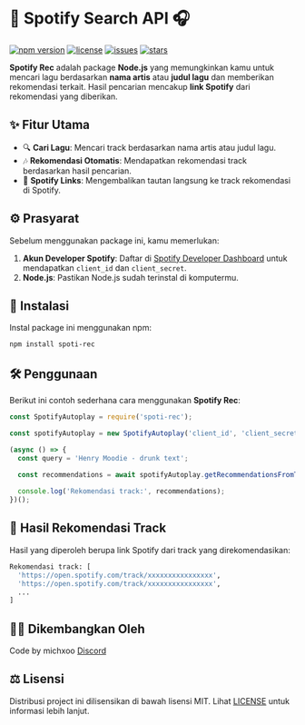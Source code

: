 # 🎵 Spotify Search API 🎧

[![npm version](https://img.shields.io/npm/v/spoti-rec)](https://www.npmjs.com/package/spoti-rec)
[![license](https://img.shields.io/npm/l/spoti-rec)](https://github.com/michxoo/spoti-rec/blob/main/LICENSE)
[![issues](https://img.shields.io/github/issues/michxoo/spoti-rec)](https://github.com/michxoo/rec/issues)
[![stars](https://img.shields.io/github/stars/michxoo/spoti-rec)](https://github.com/michxoo/spoti-rec/stargazers)


**Spotify Rec** adalah package **Node.js** yang memungkinkan kamu untuk mencari lagu berdasarkan **nama artis** atau **judul lagu** dan memberikan rekomendasi terkait. Hasil pencarian mencakup **link Spotify** dari rekomendasi yang diberikan.

## ✨ Fitur Utama

- 🔍 **Cari Lagu**: Mencari track berdasarkan nama artis atau judul lagu.
- 🎶 **Rekomendasi Otomatis**: Mendapatkan rekomendasi track berdasarkan hasil pencarian.
- 🔗 **Spotify Links**: Mengembalikan tautan langsung ke track rekomendasi di Spotify.

## ⚙️ Prasyarat

Sebelum menggunakan package ini, kamu memerlukan:
1. **Akun Developer Spotify**: Daftar di [Spotify Developer Dashboard](https://developer.spotify.com/dashboard/applications) untuk mendapatkan `client_id` dan `client_secret`.
2. **Node.js**: Pastikan Node.js sudah terinstal di komputermu.

## 🚀 Instalasi

Instal package ini menggunakan npm:

```bash
npm install spoti-rec
```

## 🛠️ Penggunaan

Berikut ini contoh sederhana cara menggunakan **Spotify Rec**:

```javascript
const SpotifyAutoplay = require('spoti-rec');

const spotifyAutoplay = new SpotifyAutoplay('client_id', 'client_secret');

(async () => {
  const query = 'Henry Moodie - drunk text';
  
  const recommendations = await spotifyAutoplay.getRecommendationsFromTrackName(query);

  console.log('Rekomendasi track:', recommendations);
})();
```

## 📀 Hasil Rekomendasi Track

Hasil yang diperoleh berupa link Spotify dari track yang direkomendasikan:

```bash
Rekomendasi track: [
  'https://open.spotify.com/track/xxxxxxxxxxxxxxxx',
  'https://open.spotify.com/track/xxxxxxxxxxxxxxxx',
  ...
]
```

## 🧑‍💻 Dikembangkan Oleh

Code by michxoo
[Discord](https://discord.com/users/707254056535588924)

## ⚖️ Lisensi

Distribusi project ini dilisensikan di bawah lisensi MIT. Lihat [LICENSE](https://github.com/michxoo/spoti-rec/blob/main/LICENSE) untuk informasi lebih lanjut.